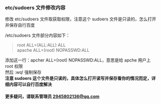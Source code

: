 ### etc/sudoers 文件修改内容

修改 etc/sudoers 文件取获取权限，注意这个 sudoers 文件是只读的，怎么打开并保存自行百度

/etc/sudoers 文件部分内容如下：

> root ALL=(ALL:ALL) ALL
> </br>
> apache ALL=(root) NOPASSWD:ALL

添加这一行：apcher ALL=(root) NOPASSWD:ALL，意思是给 apche 用户上 root 权限</br>
然后 :wq! 强制保存</br>
**注意 sudoers 这个文件是只读的，具体怎么打开读写并保存看你的情况而定，详细内容可以自行百度解决**



#### 更多疑问，请联系管理员 2945802136@qq.com
